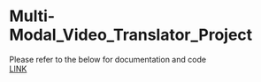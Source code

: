 # Multi-Modal_Video_Translator_Project

Please refer to the below for documentation and code
<br>
[LINK](https://drive.google.com/drive/folders/1yJLwPjRaTdmoZQKj8F8V4JVvVQGMJ3yo?usp=sharing)
